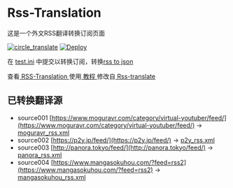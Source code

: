 # Rss-Translation

这是一个外文RSS翻译转换订阅页面 

[![circle_translate](https://github.com/TaylorGoldberg127/Rss-Translation/actions/workflows/circle_translate.yml/badge.svg)](https://github.com/TaylorGoldberg127/Rss-Translation/actions/workflows/circle_translate.yml)
[![Deploy](https://github.com/TaylorGoldberg127/Rss-Translation/actions/workflows/jekyll-gh-pages.yml/badge.svg)](https://github.com/TaylorGoldberg127/Rss-Translation/actions/workflows/jekyll-gh-pages.yml)

在 [test.ini](https://github.com/TaylorGoldberg127/Rss-Translation/blob/main/test.ini) 中提交以转换订阅，转换[rss to json](https://rss2json.com/)

查看[ RSS-Translation ](https://TaylorGoldberg127.github.io/RSS-Translation)使用[ 教程 ](https://www.TaylorGoldberg127.net/tutorial/644)修改自[ Rss-translate ](https://github.com/rcy1314/Rss-Translation/)

## 已转换翻译源

 - source001 [https://www.moguravr.com/category/virtual-youtuber/feed/](https://www.moguravr.com/category/virtual-youtuber/feed/) -> [moguravr_rss.xml](rss/moguravr_rss.xml)
 - source002 [https://p2y.jp/feed/](https://p2y.jp/feed/) -> [p2y_rss.xml](rss/p2y_rss.xml)
 - source003 [http://panora.tokyo/feed/](http://panora.tokyo/feed/) -> [panora_rss.xml](rss/panora_rss.xml)
 - source004 [https://www.mangasokuhou.com/?feed=rss2](https://www.mangasokuhou.com/?feed=rss2) -> [mangasokuhou_rss.xml](rss/mangasokuhou_rss.xml)
